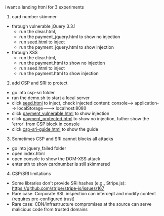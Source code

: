 i want a landing html for 3 experiments

1. card number skimmer
- through vulnerable jQuery 3.3.1
  - run the clear.html, 
  - run the payment_jquery.html to show no injection
  - run seed.html to inject
  - run the payment_jquery.html to show injection
- through XSS
  - run the clear.html, 
  - run the payment.html to show no injection
  - run seed.html to inject
  - run the payment.html to show injection

2. add CSP and SRI to protect
  - go into csp-sri folder
  - run the demo.sh to start a local server
  - click [seed.html](http://localhost:8080/seed.html) to inject, check injected content: console--> application--> localStorage---> localhost:8080
  - click [payment_vulnerable.html](http://localhost:8080/payment_vulnerable.html) to show injection
  - click [payment_protected.html](http://localhost:8080/payment_protected.html) to show no injection,   futher show the 'error' from CSP block in console
  - click [csp-sri-guide.html](http://localhost:8080/csp-sri-guide.html) to show the guide


3. Sometimes CSP and SRI cannot blocks all attacks
- go into jquery_failed folder
- open index.html
- open console to show the DOM-XSS attack
- enter sth to show cardnumber is still skimmered

4. CSP/SRI limitations
- Some libraries don't provide SRI hashes (e.g., Stripe.js): https://github.com/stripe/stripe-js/issues/167
- Rare case: Corporate SSL inspection can intercept and modify content (requires pre-configured trust)
- Rare case: CDN/infrastructure compromises at the source can serve malicious code from trusted domains
